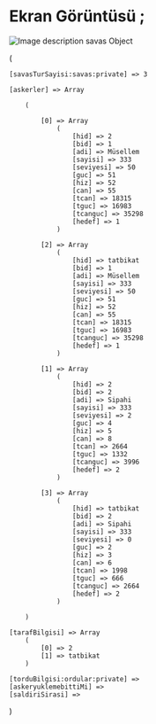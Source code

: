 # Ekran Görüntüsü ;

![Image description](http://fetih.online/savas/git/07.05.2020.png)
savas Object

(

    [savasTurSayisi:savas:private] => 3
    
    [askerler] => Array
    
        (
        
            [0] => Array
                (
                    [hid] => 2
                    [bid] => 1
                    [adi] => Müsellem
                    [sayisi] => 333
                    [seviyesi] => 50
                    [guc] => 51
                    [hiz] => 52
                    [can] => 55
                    [tcan] => 18315
                    [tguc] => 16983
                    [tcanguc] => 35298
                    [hedef] => 1
                )

            [2] => Array
                (
                    [hid] => tatbikat
                    [bid] => 1
                    [adi] => Müsellem
                    [sayisi] => 333
                    [seviyesi] => 50
                    [guc] => 51
                    [hiz] => 52
                    [can] => 55
                    [tcan] => 18315
                    [tguc] => 16983
                    [tcanguc] => 35298
                    [hedef] => 1
                )

            [1] => Array
                (
                    [hid] => 2
                    [bid] => 2
                    [adi] => Sipahi
                    [sayisi] => 333
                    [seviyesi] => 2
                    [guc] => 4
                    [hiz] => 5
                    [can] => 8
                    [tcan] => 2664
                    [tguc] => 1332
                    [tcanguc] => 3996
                    [hedef] => 2
                )

            [3] => Array
                (
                    [hid] => tatbikat
                    [bid] => 2
                    [adi] => Sipahi
                    [sayisi] => 333
                    [seviyesi] => 0
                    [guc] => 2
                    [hiz] => 3
                    [can] => 6
                    [tcan] => 1998
                    [tguc] => 666
                    [tcanguc] => 2664
                    [hedef] => 2
                )

        )

    [tarafBilgisi] => Array
        (
            [0] => 2
            [1] => tatbikat
        )

    [torduBilgisi:ordular:private] => 
    [askeryuklemebittiMi] => 
    [saldiriSirasi] => 
)
